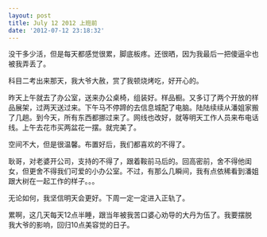 ```yaml
---
layout: post
title: July 12 2012 上班前
date: '2012-07-12 23:18:32'
---
```



 没干多少活，但是每天都感觉很累，脚底板疼。还很晒，因为我最后一把傻逼伞也被我弄丢了。

 科目二考出来那天，我大爷大赦，赏了我顿烧烤吃，好开心的。

 昨天上午就去了办公室，送来办公桌椅，组装好。样品橱。又多订了两个开放的样品展架，过两天送过来。下午马不停蹄的去信息城配了电脑。陆陆续续从潘姐家搬了几趟。到今天，所有东西都挪过来了。网线也改好，就等明天工作人员来布电话线。上午去花市买两盆花一摆。就完美了。

 空间不大，但是很温馨。布置好后，我们都喜欢的不得了。

 耿哥，对老婆开公司，支持的不得了，跟着鞍前马后的。回高密前，舍不得他闺女，但更舍不得我们可爱的小办公室。不过，有那么几瞬间，我有点依稀看到潘姐跟大树在一起工作的样子。。。

 无论如何，我坚信明天会更好。下周一定一定进入正轨了。

 累啊，这几天每天12点半睡，跟当年被我苦口婆心劝导的大丹为伍了。我要摆脱我大爷的影响，回归10点美容觉的日子。


